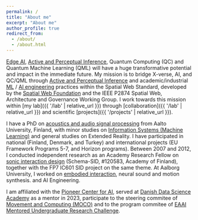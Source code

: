 ```yaml
---
permalink: /
title: "About me"
excerpt: "About me"
author_profile: true
redirect_from: 
  - /about/
  - /about.html
---
```



[Edge AI](https://tinyml.seas.harvard.edu/), [Active and Perceptual Inference](https://www.activeinference.institute/), Quantum Computing (QC) and Quantum Machine Learning (QML) will have a huge transformative potential and impact in the immediate future. My mission is to bridge X-verse, AI, and QC/QML through [Active and Perceptual Inference](https://www.activeinference.institute/) and academic/industrial [ML](https://github.com/chiphuyen/dmls-book) / [AI engineering](https://github.com/chiphuyen/aie-book) practices within the Spatial Web Standard, developed by the [Spatial Web Foundation](https://spatialwebfoundation.org) and the IEEE P2874 Spatial Web, Architecture and Governance Working Group. I work towards this mission within [my lab]({{ '/lab' | relative_url }}) through [collaboration]({{ '/lab' | relative_url }}) and scientific [projects]({{ '/projects' | relative_url }}).

I have a PhD on [acoustics and audio signal processing](http://legacy.spa.aalto.fi/) from Aalto University, Finland, with minor studies on [Information Systems (Machine Learning)](http://www.cis.hut.fi/) and general studies on Extended Reality. I have participated in national (Finland, Denmark, and Turkey) and international projects (EU Framework Programs 5-7, and Horizon programs). Between 2007 and 2012, I conducted independent research as an Academy Research Fellow on [sonic interaction design](https://scholar.google.com/citations?view_op=search_authors&hl=en&mauthors=label:sonic_interaction_design) (Schema-SID, #120583, Academy of Finland), together with the FP7 IC601 SID project on the same theme. At Aalborg University, I worked on [embodied interaction](https://scholar.google.dk/citations?view_op=search_authors&hl=en&mauthors=label:embodied_interaction&after_author=48AAAFD1__8J&astart=10), neural sound and motion synthesis. and AI Engineering.

I am affiliated with the [Pioneer Center for AI](https://www.aicentre.dk/people/cumhur-erkut), served at [Danish Data Science Academy](https://ddsa.dk/) as a mentor in 2023, participate to the steering commitee of [Movement and Computing (MOCO)](https://www.movementcomputing.org/about/) and to the program commitee of [EAAI Mentored Undergraduate Research Challenge](https://www.yetanotherfreedman.com/resources/challenge_haaisam.html).
